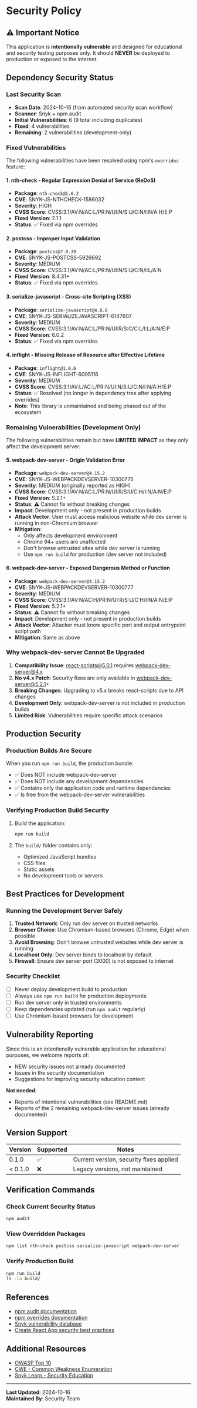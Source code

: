 # Security Policy

## ⚠️ Important Notice

This application is **intentionally vulnerable** and designed for educational and security testing purposes only. It should **NEVER** be deployed to production or exposed to the internet.

## Dependency Security Status

### Last Security Scan

- **Scan Date**: 2024-10-16 (from automated security scan workflow)
- **Scanner**: Snyk + npm audit
- **Initial Vulnerabilities**: 6 (9 total including duplicates)
- **Fixed**: 4 vulnerabilities
- **Remaining**: 2 vulnerabilities (development-only)

### Fixed Vulnerabilities

The following vulnerabilities have been resolved using npm's `overrides` feature:

#### 1. nth-check - Regular Expression Denial of Service (ReDoS)
- **Package**: `nth-check@1.0.2`
- **CVE**: SNYK-JS-NTHCHECK-1586032
- **Severity**: HIGH
- **CVSS Score**: CVSS:3.1/AV:N/AC:L/PR:N/UI:N/S:U/C:N/I:N/A:H/E:P
- **Fixed Version**: 2.1.1
- **Status**: ✅ Fixed via npm overrides

#### 2. postcss - Improper Input Validation
- **Package**: `postcss@7.0.39`
- **CVE**: SNYK-JS-POSTCSS-5926692
- **Severity**: MEDIUM
- **CVSS Score**: CVSS:3.1/AV:N/AC:L/PR:N/UI:N/S:U/C:N/I:L/A:N
- **Fixed Version**: 8.4.31+
- **Status**: ✅ Fixed via npm overrides

#### 3. serialize-javascript - Cross-site Scripting (XSS)
- **Package**: `serialize-javascript@4.0.0`
- **CVE**: SNYK-JS-SERIALIZEJAVASCRIPT-6147607
- **Severity**: MEDIUM
- **CVSS Score**: CVSS:3.1/AV:N/AC:L/PR:N/UI:R/S:C/C:L/I:L/A:N/E:P
- **Fixed Version**: 6.0.2
- **Status**: ✅ Fixed via npm overrides

#### 4. inflight - Missing Release of Resource after Effective Lifetime
- **Package**: `inflight@1.0.6`
- **CVE**: SNYK-JS-INFLIGHT-6095116
- **Severity**: MEDIUM
- **CVSS Score**: CVSS:3.1/AV:L/AC:L/PR:N/UI:N/S:U/C:N/I:N/A:H/E:P
- **Status**: ✅ Resolved (no longer in dependency tree after applying overrides)
- **Note**: This library is unmaintained and being phased out of the ecosystem

### Remaining Vulnerabilities (Development Only)

The following vulnerabilities remain but have **LIMITED IMPACT** as they only affect the development server:

#### 5. webpack-dev-server - Origin Validation Error
- **Package**: `webpack-dev-server@4.15.2`
- **CVE**: SNYK-JS-WEBPACKDEVSERVER-10300775
- **Severity**: MEDIUM (originally reported as HIGH)
- **CVSS Score**: CVSS:3.1/AV:N/AC:L/PR:N/UI:R/S:U/C:H/I:N/A:N/E:P
- **Fixed Version**: 5.2.1+
- **Status**: ⚠️ Cannot fix without breaking changes
- **Impact**: Development only - not present in production builds
- **Attack Vector**: User must access malicious website while dev server is running in non-Chromium browser
- **Mitigation**:
  - Only affects development environment
  - Chrome 94+ users are unaffected
  - Don't browse untrusted sites while dev server is running
  - Use `npm run build` for production (dev server not included)

#### 6. webpack-dev-server - Exposed Dangerous Method or Function
- **Package**: `webpack-dev-server@4.15.2`
- **CVE**: SNYK-JS-WEBPACKDEVSERVER-10300777
- **Severity**: MEDIUM
- **CVSS Score**: CVSS:3.1/AV:N/AC:H/PR:N/UI:R/S:U/C:H/I:N/A:N/E:P
- **Fixed Version**: 5.2.1+
- **Status**: ⚠️ Cannot fix without breaking changes
- **Impact**: Development only - not present in production builds
- **Attack Vector**: Attacker must know specific port and output entrypoint script path
- **Mitigation**: Same as above

### Why webpack-dev-server Cannot Be Upgraded

1. **Compatibility Issue**: react-scripts@5.0.1 requires webpack-dev-server@4.x
2. **No v4.x Patch**: Security fixes are only available in webpack-dev-server@5.2.1+
3. **Breaking Changes**: Upgrading to v5.x breaks react-scripts due to API changes
4. **Development Only**: webpack-dev-server is not included in production builds
5. **Limited Risk**: Vulnerabilities require specific attack scenarios

## Production Security

### Production Builds Are Secure

When you run `npm run build`, the production bundle:
- ✅ Does NOT include webpack-dev-server
- ✅ Does NOT include any development dependencies
- ✅ Contains only the application code and runtime dependencies
- ✅ Is free from the webpack-dev-server vulnerabilities

### Verifying Production Build Security

1. Build the application:
   ```bash
   npm run build
   ```

2. The `build/` folder contains only:
   - Optimized JavaScript bundles
   - CSS files
   - Static assets
   - No development tools or servers

## Best Practices for Development

### Running the Development Server Safely

1. **Trusted Network**: Only run dev server on trusted networks
2. **Browser Choice**: Use Chromium-based browsers (Chrome, Edge) when possible
3. **Avoid Browsing**: Don't browse untrusted websites while dev server is running
4. **Localhost Only**: Dev server binds to localhost by default
5. **Firewall**: Ensure dev server port (3000) is not exposed to internet

### Security Checklist

- [ ] Never deploy development build to production
- [ ] Always use `npm run build` for production deployments
- [ ] Run dev server only in trusted environments
- [ ] Keep dependencies updated (run `npm audit` regularly)
- [ ] Use Chromium-based browsers for development

## Vulnerability Reporting

Since this is an intentionally vulnerable application for educational purposes, we welcome reports of:
- NEW security issues not already documented
- Issues in the security documentation
- Suggestions for improving security education content

**Not needed**:
- Reports of intentional vulnerabilities (see README.md)
- Reports of the 2 remaining webpack-dev-server issues (already documented)

## Version Support

| Version | Supported          | Notes                           |
| ------- | ------------------ | ------------------------------- |
| 0.1.0   | :white_check_mark: | Current version, security fixes applied |
| < 0.1.0 | :x:                | Legacy versions, not maintained |

## Verification Commands

### Check Current Security Status
```bash
npm audit
```

### View Overridden Packages
```bash
npm list nth-check postcss serialize-javascript webpack-dev-server
```

### Verify Production Build
```bash
npm run build
ls -la build/
```

## References

- [npm audit documentation](https://docs.npmjs.com/cli/v8/commands/npm-audit)
- [npm overrides documentation](https://docs.npmjs.com/cli/v8/configuring-npm/package-json#overrides)
- [Snyk vulnerability database](https://security.snyk.io/)
- [Create React App security best practices](https://create-react-app.dev/docs/production-build/)

## Additional Resources

- [OWASP Top 10](https://owasp.org/www-project-top-ten/)
- [CWE - Common Weakness Enumeration](https://cwe.mitre.org/)
- [Snyk Learn - Security Education](https://learn.snyk.io/)

---

**Last Updated**: 2024-10-16  
**Maintained By**: Security Team
